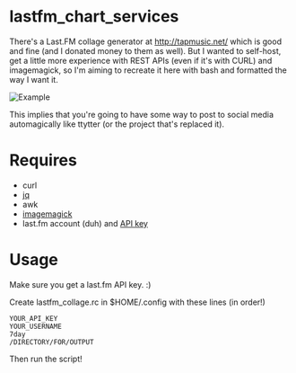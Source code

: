# lastfm_chart_services

There's a Last.FM collage generator at http://tapmusic.net/ which is 
good and fine (and I donated money to them as well). But I wanted to 
self-host, get a little more experience with REST APIs (even if it's 
with CURL) and imagemagick, so I'm aiming to recreate it here with bash
and formatted the way I want it. 

![Example](https://s26.postimg.org/45icvxk3t/current_collage.jpg)

This implies that you're going to have some way to post to social media 
automagically like ttytter (or the project that's replaced it).

# Requires

* curl
* [jq](https://github.com/stedolan/jq)
* awk
* [imagemagick](http://www.imagemagick.org)
* last.fm account (duh) and [API key](https://www.last.fm/api)

# Usage

Make sure you get a last.fm API key.  :)

Create lastfm_collage.rc in $HOME/.config with these lines (in order!)
```
YOUR_API_KEY
YOUR_USERNAME
7day
/DIRECTORY/FOR/OUTPUT
```

Then run the script!
